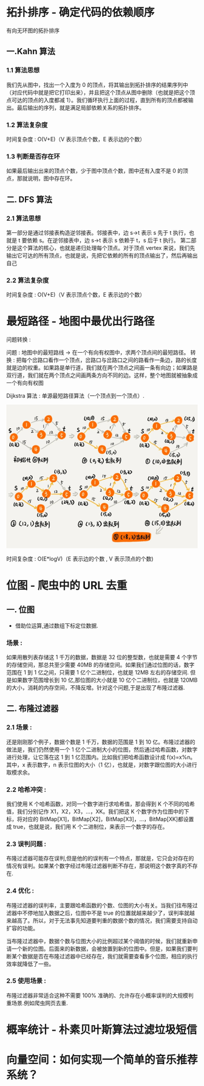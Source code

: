 # 拓扑排序 - 确定代码的依赖顺序

有向无环图的拓扑排序

## 一.Kahn 算法

### 1.1 算法思想
我们先从图中，找出一个入度为 0 的顶点，将其输出到拓扑排序的结果序列中（对应代码中就是把它打印出来），并且把这个顶点从图中删除（也就是把这个顶点可达的顶点的入度都减 1）。我们循环执行上面的过程，直到所有的顶点都被输出。最后输出的序列，就是满足局部依赖关系的拓扑排序。

### 1.2 算法复杂度
时间复杂度 : O(V+E)（V 表示顶点个数，E 表示边的个数）

### 1.3 判断是否存在环
如果最后输出出来的顶点个数，少于图中顶点个数，图中还有入度不是 0 的顶点，那就说明，图中存在环。

## 二. DFS 算法

### 2.1 算法思想
第一部分是通过邻接表构造逆邻接表。邻接表中，边 s->t 表示 s 先于 t 执行，也就是 t 要依赖 s。在逆邻接表中，边 s->t 表示 s 依赖于 t，s 后于 t 执行。
第二部分是这个算法的核心，也就是递归处理每个顶点。对于顶点 vertex 来说，我们先输出它可达的所有顶点，也就是说，先把它依赖的所有的顶点输出了，然后再输出自己
### 2.2 算法复杂度
时间复杂度 :  O(V+E)（V 表示顶点个数，E 表示边的个数）



# 最短路径 - 地图中最优出行路径
问题转换 : 

问题 : 
地图中的最短路线 -> 在一个有向有权图中，求两个顶点间的最短路径。
转换 : 
把每个岔路口看作一个顶点，岔路口与岔路口之间的路看作一条边，路的长度就是边的权重。如果路是单行道，我们就在两个顶点之间画一条有向边；如果路是双行道，我们就在两个顶点之间画两条方向不同的边。这样，整个地图就被抽象成一个有向有权图

Dijkstra 算法 : 单源最短路径算法（一个顶点到一个顶点）.

![image-20211005172827398](../../../resources/technology/image-20211005172827398.png)


时间复杂度 : 
O(E*logV)（E 表示边的个数 , V 表示顶点的个数)

# 位图 - 爬虫中的 URL 去重


## 一. 位图
- 借助位运算,通过数组下标定位数据.

### 场景 : 
如果用散列表存储这 1 千万的数据，数据是 32 位的整型数，也就是需要 4 个字节的存储空间，那总共至少需要 40MB 的存储空间。如果我们通过位图的话，数字范围在 1 到 1 亿之间，只需要 1 亿个二进制位，也就是 12MB 左右的存储空间.
但是如果数字范围增长到 10 亿,那位图的大小就是 10 亿个二进制位，也就是 120MB 的大小，消耗的内存空间，不降反增。针对这个问题,于是出现了布隆过滤器.



## 二. 布隆过滤器

### 2.1 场景 : 
还是刚刚那个例子，数据个数是 1 千万，数据的范围是 1 到 10 亿。布隆过滤器的做法是，我们仍然使用一个 1 亿个二进制大小的位图，然后通过哈希函数，对数字进行处理，让它落在这 1 到 1 亿范围内。比如我们把哈希函数设计成 f(x)=x%n。其中，x 表示数字，n 表示位图的大小（1 亿），也就是，对数字跟位图的大小进行取模求余。

### 2.2 哈希冲突 : 
我们使用 K 个哈希函数，对同一个数字进行求哈希值，那会得到 K 个不同的哈希值，我们分别记作 X1，X2，X3，…，XK。我们把这 K 个数字作为位图中的下标，将对应的 BitMap[X1]，BitMap[X2]，BitMap[X3]，…，BitMap[XK]都设置成 true，也就是说，我们用 K 个二进制位，来表示一个数字的存在。

### 2.3 误判问题 : 
布隆过滤器可能存在误判,但是他的的误判有一个特点，那就是，它只会对存在的情况有误判。如果某个数字经过布隆过滤器判断不存在，那说明这个数字真的不存在.

### 2.4 优化 : 
布隆过滤器的误判率，主要跟哈希函数的个数、位图的大小有关。当我们往布隆过滤器中不停地加入数据之后，位图中不是 true 的位置就越来越少了，误判率就越来越高了。所以，对于无法事先知道要判重的数据个数的情况，我们需要支持自动扩容的功能。

当布隆过滤器中，数据个数与位图大小的比例超过某个阈值的时候，我们就重新申请一个新的位图。后面来的新数据，会被放置到新的位图中。但是，如果我们要判断某个数据是否在布隆过滤器中已经存在，我们就需要查看多个位图，相应的执行效率就降低了一些。

### 2.5 使用场景 : 
布隆过滤器非常适合这种不需要 100% 准确的、允许存在小概率误判的大规模判重场景.例如爬虫网页去重.



# 概率统计 - 朴素贝叶斯算法过滤垃圾短信


# 向量空间：如何实现一个简单的音乐推荐系统？











